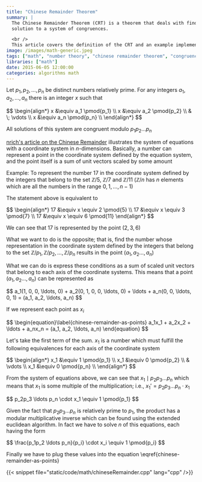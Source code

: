 ```yaml
---
title: "Chinese Remainder Theorem"
summary: |
  The Chinese Remainder Theorem (CRT) is a theorem that deals with finding a
  solution to a system of congruences.

  <br />
  This article covers the definition of the CRT and an example implementation in C++.
image: /images/math-generic.jpeg
tags: ["math", "number theory", "chinese remainder theorem", "congruences"]
libraries: ["math"]
date: 2015-06-05 12:00:00
categories: algorithms math
---
```


Let $p_1, p_2, \ldots, p_n$ be distinct numbers relatively prime. For any integers $a_1, a_2, \ldots, a_n$ there is an integer $x$ such that

<div>$$
\begin{align*}
x &\equiv a_1 \pmod{p_1} \\
x &\equiv a_2 \pmod{p_2} \\
 & \; \vdots \\
x &\equiv a_n \pmod{p_n} \\
\end{align*}
$$</div>

All solutions of this system are congruent modulo $p_1p_2 \ldots p_n$

[nrich's article on the Chinese Remainder](http://nrich.maths.org/5466) illustrates the system of equations with a coordinate system in $n$-dimensions. Basically, a number can represent a point in the coordinate system defined by the equation system, and the point itself is a sum of unit vectors scaled by some amount

Example: To represent the number $17$ in the coordinate system defined by the integers that belong to the set $\mathbb{Z}/5$, $\mathbb{Z}/7$ and $\mathbb{Z}/11$ ($\mathbb{Z}/n$ has $n$ elements which are all the numbers in the range $0, 1, \ldots, n - 1$)

The statement above is equivalent to

<div>$$
\begin{align*}
17 &\equiv x \equiv 2 \pmod{5} \\
17 &\equiv x \equiv 3 \pmod{7} \\
17 &\equiv x \equiv 6 \pmod{11}
\end{align*}
$$</div>

We can see that $17$ is represented by the point $(2, 3, 6)$

What we want to do is the opposite; that is, find the number whose representation in the coordinate system defined by the integers that belong to the set $\mathbb{Z}/p_1, \mathbb{Z}/p_2, \ldots, \mathbb{Z}/p_n$ results in the point $(a_1, a_2 \ldots, a_n)$

What we can do is express these conditions as a sum of scaled unit vectors that belong to each axis of the coordinate systems. This means that a point $(a_1, a_2 \ldots, a_n)$ can be represented as

<div>$$
a_1(1, 0, 0, \ldots, 0) + a_2(0, 1, 0, 0, \ldots, 0) + \ldots + a_n(0, 0, \ldots, 0, 1) = (a_1, a_2, \ldots, a_n)
$$</div>

If we represent each point as $x_i$

<div>$$
\begin{equation}\label{chinese-remainder-as-points}
a_1x_1 + a_2x_2 + \ldots + a_nx_n = (a_1, a_2, \ldots, a_n)
\end{equation}
$$</div>

Let's take the first term of the sum. $x_1$ is a number which must fulfill the following equivalences for each axis of the coordinate system

<div>$$
\begin{align*}
x_1 &\equiv 1 \pmod{p_1} \\
x_1 &\equiv 0 \pmod{p_2} \\
 & \vdots \\
x_1 &\equiv 0 \pmod{p_n} \\
\end{align*}
$$</div>

From the system of equations above, we can see that $x_1 \mid p_2p_3 \ldots p_n$ which means that $x_1$ is some multiple of the multiplication; i.e., $x_1' = p_2p_3 \ldots p_n \cdot x_1$

<div>$$
p_2p_3 \ldots p_n \cdot x_1 \equiv 1 \pmod{p_1}
$$</div>

Given the fact that $p_2p_3 \ldots p_n$ is relatively prime to $p_1$, the product has a modular multiplicative inverse which can be found using the extended euclidean algorithm. In fact we have to solve $n$ of this equations, each having the form

<div>$$
\frac{p_1p_2 \ldots p_n}{p_i} \cdot x_i \equiv 1 \pmod{p_i}
$$</div>

Finally we have to plug these values into the equation \eqref{chinese-remainder-as-points}

{{< snippet file="static/code/math/chineseRemainder.cpp" lang="cpp" />}}
